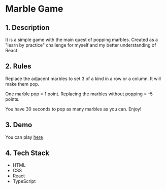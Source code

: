 # Marble Game

## 1. Description

It is a simple game with the main quest of popping marbles. Created as a "learn by practice" challenge for myself and my better understanding of React.

## 2. Rules

Replace the adjacent marbles to set 3 of a kind in a row or a column. It will make them pop.

One marble pop = 1 point.
Replacing the marbles without popping = -5 points.

You have 30 seconds to pop as many marbles as you can.
Enjoy!

## 3. Demo

You can play [here](https://dranelm.github.io/Marble_Game/)

## 4. Tech Stack

- HTML
- CSS
- React
- TypeScript
